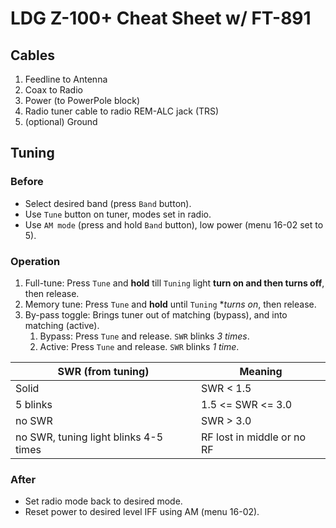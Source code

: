 # LDG Z-100+ Cheat Sheet w/ FT-891

## Cables

1. Feedline to Antenna
1. Coax to Radio
1. Power (to PowerPole block)
1. Radio tuner cable to radio REM-ALC jack (TRS)
1. (optional) Ground

## Tuning

### Before

- Select desired band (press `Band` button).
- Use `Tune` button on tuner, modes set in radio.
- Use `AM mode` (press and hold `Band` button), low power (menu 16-02 set to 5).

### Operation

1. Full-tune:  Press `Tune` and **hold** till `Tuning` light **turn on and then turns off**, then release.
1. Memory tune:  Press `Tune` and **hold** until `Tuning` **turns on*, then release.
1. By-pass toggle:  Brings tuner out of matching (bypass), and into matching (active).
    1. Bypass: Press `Tune` and release.  `SWR` blinks _3 times_.  
    2. Active: Press `Tune` and release. `SWR` blinks _1 time_.

| SWR (from tuning)                     | Meaning                    |
|---------------------------------------|----------------------------|
| Solid                                 | SWR < 1.5                  |
| 5 blinks                              | 1.5 <= SWR <= 3.0          |
| no SWR                                | SWR > 3.0                  |
| no SWR, tuning light blinks 4-5 times | RF lost in middle or no RF |

### After

- Set radio mode back to desired mode.
- Reset power to desired level IFF using AM (menu 16-02).
